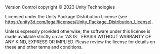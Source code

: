 Version Control copyright © 2023 Unity Technologies

Licensed under the Unity Package Distribution License (see https://unity3d.com/legal/licenses/Unity_Package_Distribution_License).

Unless expressly provided otherwise, the software under this license is made available strictly on an “AS IS EBASIS WITHOUT WARRANTY OF ANY KIND, EXPRESS OR IMPLIED. Please review the license for details on these and other terms and conditions.